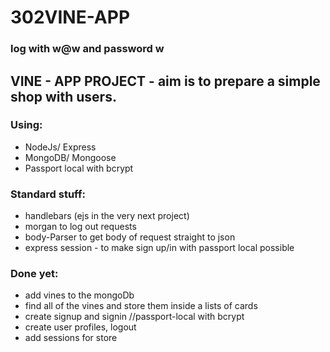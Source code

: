# 302VINE-APP

### log with w@w and password w

## VINE - APP PROJECT - aim is to prepare a simple shop with users.

### Using:

- NodeJs/ Express
- MongoDB/ Mongoose
- Passport local with bcrypt

### Standard stuff:

- handlebars (ejs in the very next project)
- morgan to log out requests
- body-Parser to get body of request straight to json
- express session - to make sign up/in with passport local possible

### Done yet:

- add vines to the mongoDb
- find all of the vines and store them inside a lists of cards
- create signup and signin //passport-local with bcrypt
- create user profiles, logout
- add sessions for store
